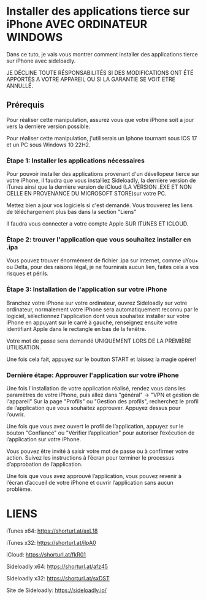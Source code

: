 
# Installer des applications tierce sur iPhone AVEC ORDINATEUR WINDOWS
Dans ce tuto, je vais vous montrer comment installer des applications tierce sur iPhone avec sideloadly.

JE DÉCLINE TOUTE RÉSPONSABILITÉS SI DES MODIFICATIONS ONT ÉTÉ APPORTÉS A VOTRE APPAREIL OU SI LA GARANTIE SE VOIT ETRE ANNULLÉ.
## Prérequis
Pour réaliser cette manipulation, assurez vous que votre iPhone soit a jour vers la dernière version possible.

Pour réaliser cette manipulation, j'utiliserais un Iphone tournant sous IOS 17 et un PC sous Windows 10 22H2.
### Étape 1: Installer les applications nécessaires
Pour pouvoir installer des applications provenant d'un dévellopeur tierce sur votre iPhone, il faudra que vous installiez Sideloadly, la dernière version de iTunes ainsi que la dernière version de iCloud (LA VERSION .EXE ET NON CELLE EN PROVENANCE DU MICROSOFT STORE)sur votre PC. 

Mettez bien a jour vos logiciels si c'est demandé. Vous trouverez les liens de téléchargement plus bas dans la section "Liens"

Il faudra vous connecter a votre compte Apple SUR ITUNES ET ICLOUD.
### Étape 2: trouver l'application que vous souhaitez installer en .ipa
Vous pouvez trouver énormément de fichier .ipa sur internet, comme uYou+ ou Delta, pour des raisons légal, je ne fournirais aucun lien, faites cela a vos risques et périls.
### Étape 3: Installation de l'application sur votre iPhone
Branchez votre iPhone sur votre ordinateur, ouvrez Sideloadly sur votre ordinateur, normalement votre iPhone sera automatiquement reconnu par le logiciel, sélectionnez l'application dont vous souhaitez installer sur votre iPhone en appuyant sur le carré à gauche, renseignez ensuite votre identifiant Apple dans le rectangle en bas de la fenêtre. 

Votre mot de passe sera demandé UNIQUEMENT LORS DE LA PREMIÈRE UTILISATION.

Une fois cela fait, appuyez sur le boutton START et laissez la magie opérer!
### Dernière étape: Approuver l'application sur votre iPhone
Une fois l'installation de votre application réalisé, rendez vous dans les paramètres de votre iPhone, puis allez dans "général" → "VPN et gestion de l'appareil"
Sur la page "Profils" ou "Gestion des profils", recherchez le profil de l’application que vous souhaitez approuver. Appuyez dessus pour l’ouvrir. 

Une fois que vous avez ouvert le profil de l’application, appuyez sur le bouton "Confiance" ou "Vérifier l’application" pour autoriser l’exécution de l’application sur votre iPhone. 

Vous pouvez être invité à saisir votre mot de passe ou à confirmer votre action. Suivez les instructions à l’écran pour terminer le processus d’approbation de l’application. 

Une fois que vous avez approuvé l’application, vous pouvez revenir à l’écran d’accueil de votre iPhone et ouvrir l’application sans aucun problème.
# LIENS
iTunes x64: https://shorturl.at/axL18

iTunes x32: https://shorturl.at/ilpA0

iCloud: https://shorturl.at/fkR01

Sideloadly x64: https://shorturl.at/afz45

Sideloadly x32: https://shorturl.at/sxDST

Site de Sideloadly: https://sideloadly.io/
